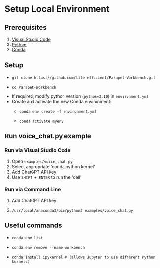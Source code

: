 # Setup Local Environment

## Prerequisites
1. [Visual Studio Code](https://code.visualstudio.com/download)
2. [Python](https://www.python.org/downloads/)
3. [Conda](https://docs.conda.io/en/latest/miniconda.html)

## Setup
* <pre><code id="bash">git clone https://github.com/life-efficient/Parapet-Workbench.git</pre></code>
* <pre><code id="bash">cd Parapet-Workbench</pre></code>
* If required, modify python version (`python=3.10`) in `environment.yml`
* Create and activate the new Conda environment:
  * <pre><code id="bash">conda env create -f environment.yml</pre></code>
  * <pre><code id="bash">conda activate myenv</pre></code>

## Run voice_chat.py example

### Run via Visual Studio Code
1. Open ```examples/voice_chat.py```
2. Select appropriate 'conda python kernel'
3. Add ChatGPT API key
4. Use ```SHIFT + ENTER``` to run the 'cell'

### Run via Command Line
1. Add ChatGPT API key
2. <pre><code id="bash">/usr/local/anaconda3/bin/python3 examples/voice_chat.py</pre></code>

## Useful commands
* <pre><code id="bash">conda env list</pre></code>
* <pre><code id="bash">conda env remove --name workbench</pre></code>
* <pre><code id="bash">conda install ipykernel # (allows Jupyter to use different Python kernels)</pre></code>
